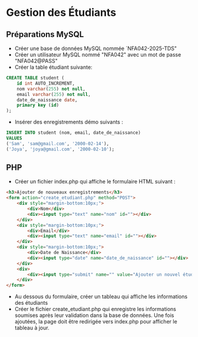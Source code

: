 # Gestion des Étudiants
## Préparations MySQL 
* Créer une base de données MySQL nommée `NFA042-2025-TDS"
* Créer un utilisateur MySQL nommé "NFA042" avec un mot de passe "NFA042@PASS"
* Créer la table étudiant suivante:
```SQL
CREATE TABLE student (
    id int AUTO_INCREMENT,
    nom varchar(255) not null,
    email varchar(255) not null,
    date_de_naissance date,
    primary key (id)
);
```
* Insérer des enregistrements démo suivants :
```SQL
INSERT INTO student (nom, email, date_de_naissance) 
VALUES 
('Sam', 'sam@gmail.com', '2000-02-14'), 
('Joya', 'joya@gmail.com', '2000-02-10');

```
## PHP
* Créer un fichier index.php qui affiche le formulaire HTML suivant :
```HTML
<h3>Ajouter de nouveaux enregistrements</h3>
<form action="create_etudiant.php" method="POST">
    <div style="margin-bottom:10px;">
        <div>Nom</div>
        <div><input type="text" name="nom" id=""></div>
    </div>
    <div style="margin-bottom:10px;">
        <div>Email</div>
        <div><input type="text" name="email" id=""></div>
    </div>
    <div style="margin-bottom:10px;">
        <div>Date de Naissance</div>
        <div><input type="date" name="date_de_naissance" id=""></div>
    </div>
    <div>
        <div><input type="submit" name="" value="Ajouter un nouvel étudiant" id=""></div>
    </div>
</form>
```
* Au dessous du formulaire, créer un tableau qui affiche les informations des étudiants
* Créer le fichier create_etudiant.php qui enregistre les informations soumises après leur validation dans la base de données. Une fois ajoutées, la page doit être redirigée vers index.php pour afficher le tableau à jour.